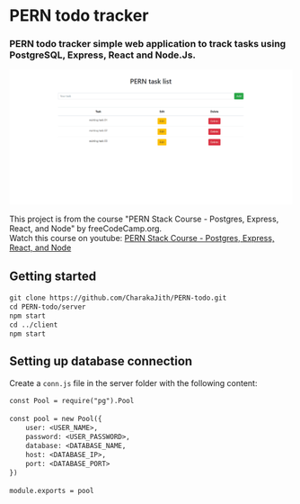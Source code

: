 # PERN todo tracker
### PERN todo tracker simple web application to track tasks using PostgreSQL, Express, React and Node.Js. 

![PERN-todo demo](https://github.com/CharakaJith/PERN-todo/blob/b8f64ff3b7ce2b37b26629cf1cad491b696a79f8/Animation.gif)

This project is from the course "PERN Stack Course - Postgres, Express, React, and Node" by freeCodeCamp.org.<br/>
Watch this course on youtube: [PERN Stack Course - Postgres, Express, React, and Node](https://www.youtube.com/watch?v=ldYcgPKEZC8&t=4293s)

## Getting started
```
git clone https://github.com/CharakaJith/PERN-todo.git
cd PERN-todo/server
npm start
cd ../client
npm start
```

## Setting up database connection
Create a ``` conn.js ``` file in the server folder with the following content:
```
const Pool = require("pg").Pool

const pool = new Pool({
    user: <USER_NAME>,
    password: <USER_PASSWORD>,
    database: <DATABASE_NAME,
    host: <DATABASE_IP>,
    port: <DATABASE_PORT>
})

module.exports = pool
```
